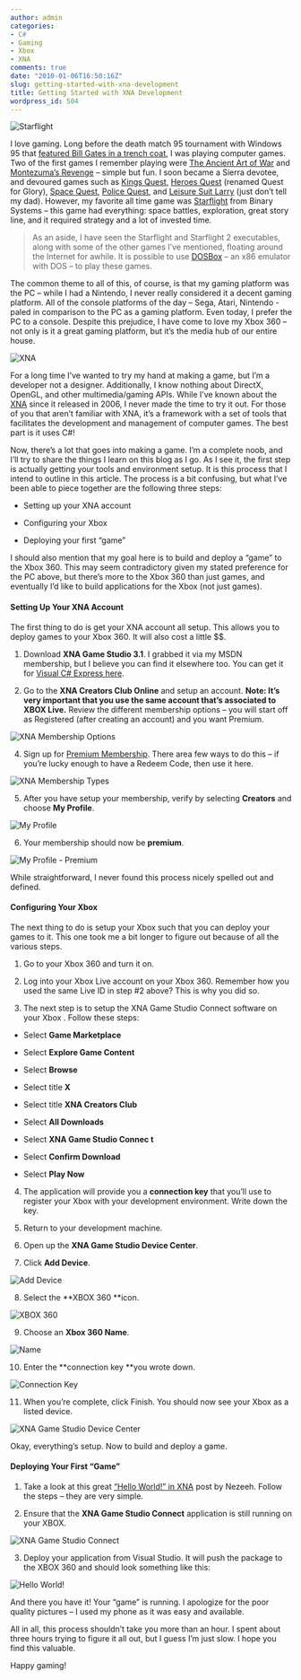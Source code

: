 ```yaml
---
author: admin
categories:
- C#
- Gaming
- Xbox
- XNA
comments: true
date: "2010-01-06T16:50:16Z"
slug: getting-started-with-xna-development
title: Getting Started with XNA Development
wordpress_id: 504
---
```


![Starflight](https://wadewegner.blob.core.windows.net/wordpress/2010/01/image.png) 

I love gaming. Long before the death match 95 tournament with Windows 95 that [featured Bill Gates in a trench coat](http://www.youtube.com/watch?v=xh0JM7pD4qM&feature=related), I was playing computer games. Two of the first games I remember playing were [The Ancient Art of War](http://en.wikipedia.org/wiki/The_Ancient_Art_of_War) and [Montezuma’s Revenge](http://en.wikipedia.org/wiki/Montezuma%27s_Revenge_(video_game)) – simple but fun. I soon became a Sierra devotee, and devoured games such as [Kings Quest](http://en.wikipedia.org/wiki/Kings_Quest), [Heroes Quest](http://en.wikipedia.org/wiki/Quest_for_glory) (renamed Quest for Glory), [Space Quest](http://en.wikipedia.org/wiki/Space_Quest), [Police Quest](http://en.wikipedia.org/wiki/Police_Quest), and [Leisure Suit Larry](http://en.wikipedia.org/wiki/Leisure_suit_larry) (just don’t tell my dad). However, my favorite all time game was [Starflight](http://en.wikipedia.org/wiki/Starflight) from Binary Systems – this game had everything: space battles, exploration, great story line, and it required strategy and a lot of invested time.

> As an aside, I have seen the Starflight and Starflight 2 executables, along with some of the other games I’ve mentioned, floating around the Internet for awhile. It is possible to use [DOSBox](http://www.dosbox.com/) – an x86 emulator with DOS – to play these games.

 

The common theme to all of this, of course, is that my gaming platform was the PC – while I had a Nintendo, I never really considered it a decent gaming platform. All of the console platforms of the day – Sega, Atari, Nintendo - paled in comparison to the PC as a gaming platform. Even today, I prefer the PC to a console. Despite this prejudice, I have come to love my Xbox 360 – not only is it a great gaming platform, but it’s the media hub of our entire house.

 

![XNA](https://wadewegner.blob.core.windows.net/wordpress/2010/01/image1.png)

For a long time I’ve wanted to try my hand at making a game, but I’m a developer not a designer. Additionally, I know nothing about DirectX, OpenGL, and other multimedia/gaming APIs. While I’ve known about the [XNA](http://en.wikipedia.org/wiki/Microsoft_XNA) since it released in 2006, I never made the time to try it out. For those of you that aren’t familiar with XNA, it’s a framework with a set of tools that facilitates the development and management of computer games. The best part is it uses C#!

 

Now, there’s a lot that goes into making a game. I’m a complete noob, and I’ll try to share the things I learn on this blog as I go. As I see it, the first step is actually getting your tools and environment setup. It is this process that I intend to outline in this article. The process is a bit confusing, but what I’ve been able to piece together are the following three steps:

 

  
  * Setting up your XNA account 
   
  * Configuring your Xbox
   
  * Deploying your first “game” 
 

I should also mention that my goal here is to build and deploy a “game” to the Xbox 360. This may seem contradictory given my stated preference for the PC above, but there’s more to the Xbox 360 than just games, and eventually I’d like to build applications for the Xbox (not just games).

 

#### Setting Up Your XNA Account

 

The first thing to do is get your XNA account all setup. This allows you to deploy games to your Xbox 360. It will also cost a little $$.

 

1. Download **XNA Game Studio 3.1**. I grabbed it via my MSDN membership, but I believe you can find it elsewhere too. You can get it for [Visual C# Express here](http://creators.xna.com/downloads).

 

2. Go to the **XNA Creators Club Online** and setup an account. **Note: It’s very important that you use the same account that’s associated to XBOX Live.** Review the different membership options – you will start off as Registered (after creating an account) and you want Premium.

 

  ![XNA Membership Options](https://wadewegner.blob.core.windows.net/wordpress/2010/01/image2.png)

 

4. Sign up for [Premium Membership](http://creators.xna.com/SendToXboxCom.aspx). There area few ways to do this – if you’re lucky enough to have a Redeem Code, then use it here.

 

  ![XNA Membership Types](https://wadewegner.blob.core.windows.net/wordpress/2010/01/image3.png)

 

5. After you have setup your membership, verify by selecting **Creators** and choose **My Profile**.

 

  ![My Profile](https://wadewegner.blob.core.windows.net/wordpress/2010/01/image4.png)

 

6. Your membership should now be **premium**.

 

  ![My Profile - Premium](https://wadewegner.blob.core.windows.net/wordpress/2010/01/image5.png)

 

While straightforward, I never found this process nicely spelled out and defined.

 

#### Configuring Your Xbox

 

The next thing to do is setup your Xbox such that you can deploy your games to it. This one took me a bit longer to figure out because of all the various steps.

 

1. Go to your Xbox 360 and turn it on.

 

2. Log into your Xbox Live account on your Xbox 360. Remember how you used the same Live ID in step #2 above? This is why you did so.

 

3. The next step is to setup the XNA Game Studio Connect software on your Xbox . Follow these steps:

 

  
  * Select **Game Marketplace**
   
  * Select **Explore Game Content**
   
  * Select **Browse**
   
  * Select title **X**
   
  * Select title **XNA Creators Club**
   
  * Select **All Downloads**
   
  * Select **XNA Game Studio Connec
t**
   
  * Select **Confirm Download**
   
  * Select **Play Now**
 

4. The application will provide you a **connection key** that you’ll use to register your Xbox with your development environment. Write down the key.

 

5. Return to your development machine.

 

6. Open up the **XNA Game Studio Device Center**.

 

7. Click **Add Device**.

 

  ![Add Device](https://wadewegner.blob.core.windows.net/wordpress/2010/01/image6.png)

 

8. Select the **XBOX 360 **icon.

 

  ![XBOX 360](https://wadewegner.blob.core.windows.net/wordpress/2010/01/image7.png)

 

9. Choose an **Xbox 360 Name**.

 

  ![Name](https://wadewegner.blob.core.windows.net/wordpress/2010/01/image8.png)

 

10. Enter the **connection key **you wrote down.

 

  ![Connection Key](https://wadewegner.blob.core.windows.net/wordpress/2010/01/image9.png)

 

11. When you’re complete, click Finish. You should now see your Xbox as a listed device.

 

  ![XNA Game Studio Device Center](https://wadewegner.blob.core.windows.net/wordpress/2010/01/image10.png)

 

Okay, everything’s setup. Now to build and deploy a game.

 

#### Deploying Your First “Game”

 

1. Take a look at this great [“Hello World!” in XNA](http://www.nazspace.com/wp/2007/12/04/hello-world-in-xna/) post by Nezeeh. Follow the steps – they are very simple.

 

2. Ensure that the **XNA Game Studio Connect** application is still running on your XBOX.

 

  ![XNA Game Studio Connect](https://wadewegner.blob.core.windows.net/wordpress/2010/01/Image1.jpg)

 

3. Deploy your application from Visual Studio. It will push the package to the XBOX 360 and should look something like this:

 

  ![Hello World!](https://wadewegner.blob.core.windows.net/wordpress/2010/01/Image2.jpg)

 

And there you have it! Your “game” is running. I apologize for the poor quality pictures – I used my phone as it was easy and available.

 

All in all, this process shouldn’t take you more than an hour. I spent about three hours trying to figure it all out, but I guess I’m just slow. I hope you find this valuable.

 

Happy gaming!
